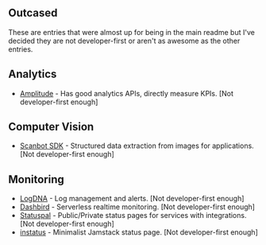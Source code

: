## Outcased

These are entries that were almost up for being in the main readme but I've decided they are not developer-first or aren't as awesome as the other entries.

## Analytics
* [Amplitude](https://amplitude.com/) - Has good analytics APIs, directly measure KPIs. [Not developer-first enough]

## Computer Vision
* [Scanbot SDK](https://scanbot.io/) - Structured data extraction from images for applications. [Not developer-first enough]

## Monitoring
* [LogDNA](https://logdna.com/) - Log management and alerts. [Not developer-first enough]
* [Dashbird](https://dashbird.io/) - Serverless realtime monitoring. [Not developer-first enough]
* [Statuspal](https://statuspal.io) - Public/Private status pages for services with integrations. [Not developer-first enough]
* [instatus](https://instatus.com) - Minimalist Jamstack status page. [Not developer-first enough]
